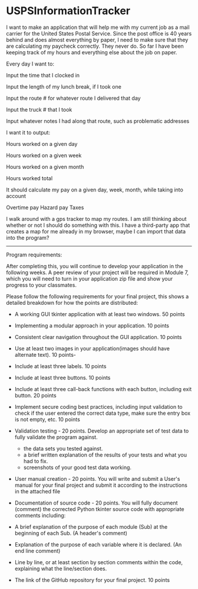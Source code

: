# USPSInformationTracker

I want to make an application that will help me with my current job as a mail carrier for the United States Postal Service. Since the post office is 40 years behind and does almost everything by paper, I need to make sure that they are calculating my paycheck correctly. They never do. So far I have been keeping track of my hours and everything else about the job on paper.

Every day I want to:

Input the time that I clocked in

Input the length of my lunch break, if I took one

Input the route # for whatever route I delivered that day

Input the truck # that I took

Input whatever notes I had along that route, such as problematic addresses 

I want it to output:

Hours worked on a given day

Hours worked on a given week

Hours worked on a given month

Hours worked total

It should calculate my pay on a given day, week, month, while taking into account 

Overtime pay
Hazard pay
Taxes

I walk around with a gps tracker to map my routes. I am still thinking about whether or not I should do something with this. I have a third-party app that creates a map for me already in my browser, maybe I can import that data into the program?

------------------------------------------------------------------------------------------------

Program requirements:

After completing this, you will continue to develop your application in the following weeks. A peer review of your project will be required in Module 7, which you will need to turn in your application zip file and show your progress to your classmates. 

Please follow the following requirements for your final project, this shows a detailed breakdown for how the points are distributed:  

- A working GUI tkinter application with at least two windows.   50 points
  
- Implementing a modular approach in your application. 10 points
  
- Consistent clear navigation throughout the GUI application.   10 points
 
- Use at least two images in your application(images should have alternate text).  10 points-
  
- Include at least three labels. 10 points
  
- Include at least three buttons. 10 points
  
- Include at least three call-back functions with each button, including exit button. 20 points
  
- Implement secure coding best practices, including input validation to check if the user entered the correct data type, make sure the entry box is not empty, etc.   10 points
  
- Validation testing - 20 points.  Develop an appropriate set of test data to fully validate the program against.


  - the data sets you tested against.
  - a brief written explanation of the results of your tests and what you had to fix.
  - screenshots of your good test data working.

- User manual creation - 20 points.  You will write and submit a User's manual for your final project and submit it according to the instructions in the attached file
  
- Documentation of source code - 20 points.  You will fully document (comment) the corrected Python tkinter source code with appropriate comments including:
  
- A brief explanation of the purpose of each module (Sub) at the beginning of each Sub. (A header's comment)
  
- Explanation of the purpose of each variable where it is declared. (An end line comment)

- Line by line, or at least section by section comments within the code, explaining what the line/section does.
  
- The link of the GitHub repository for your final project. 10 points
